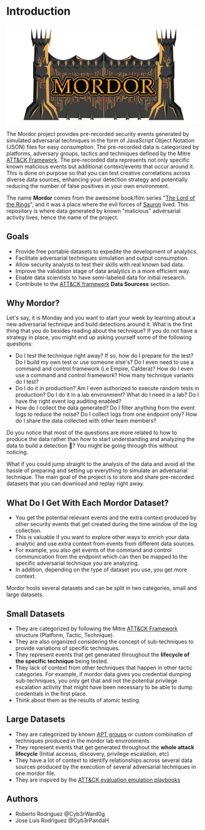# Introduction

<img src="images/mordor-logo.png">

The Mordor project provides pre-recorded security events generated by simulated adversarial techniques in the form of JavaScript Object Notation (JSON) files for easy consumption.
The pre-recorded data is categorized by platforms, adversary groups, tactics and techniques defined by the Mitre [ATT&CK Framework](https://attack.mitre.org/wiki/Main_Page).
The pre-recorded data represents not only specific known malicious events but additional context/events that occur around it.
This is done on purpose so that you can test creative correlations across diverse data sources, enhancing your detection strategy and potentially reducing the number of false positives in your own environment.

The name **Mordor** comes from the awesome book/film series "[The Lord of the Rings](https://en.wikipedia.org/wiki/The_Lord_of_the_Rings_(film_series))", and it was a place where the evil forces of [Sauron](https://en.wikipedia.org/wiki/Sauron) lived.
This repository is where data generated by known "malicious" adversarial activity lives, hence the name of the project.

## Goals

* Provide free portable datasets to expedite the development of analytics.
* Facilitate adversarial techniques simulation and output consumption.
* Allow security analysts to test their skills with real known bad data.
* Improve the validation stage of data analytics in a more efficient way.
* Enable data scientists to have semi-labeled data for initial research.
* Contribute to the [ATT&CK framework](https://attack.mitre.org/wiki/Main_Page) **Data Sourcess** section.

## Why Mordor?

Let's say, it is Monday and you want to start your week by learning about a new adversarial technique and build detections around it.
What is the first thing that you do besides reading about the technique? If you do not have a strategy in place, you might end up asking yourself some of the following questions:

* Do I test the technique right away? If so, how do I prepare for the test? Do I build my own test or use someone else's? Do I even need to use a command and control framework (i.e Empire, Caldera)? How do I even use a command and control framework? How many technique variants do I test?
* Do I do it in production? Am I even authorized to execute random tests in production? Do I do it in a lab environment? What do I need in a lab? Do I have the right event log auditing enabled?
* How do I collect the data generated? Do I filter anything from the event logs to reduce the noise? Do I collect logs from one endpoint only? How do I share the data collected with other team members?

Do you notice that most of the questions are more related to how to produce the data rather than how to start understanding and analyzing the data to build a detection 🏹? You might be going through this without noticing.

What if you could jump straight to the analysis of the data and avoid all the hassle of preparing and setting up everything to simulate an adversarial technique.
The main goal of the project is to store and share pre-recorded datasets that you can download and replay right away.

## What Do I Get With Each Mordor Dataset?

* You get the potential relevant events and the extra context produced by other security events that get created during the time window of the log collection.
* This is valuable if you want to explore other ways to enrich your data analytic and use extra context from events from different data sources.
* For example, you also get events of the command and control communication from the endpoint which can then be mapped to the specific adversarial technique you are analyzing.
* In addition, depending on the type of dataset you use, you get more context.

Mordor hosts several datasets and can be split in two categories, small and large datasets.

## Small Datasets

* They are categorized by following the Mitre [ATT&CK Framework](https://attack.mitre.org/wiki/Main_Page) structure (Platform, Tactic, Technique).
* They are also organized considering the concept of sub-techniques to provide variations of specific techniques.
* They represent events that get generated throughout the **lifecycle of the specific technique** being tested.
* They lack of context from other techniques that happen in other tactic categories. For example, if mordor data gives you credential dumping sub-techniques, you only get that and not the potential privilege escalation activity that might have been necessary to be able to dump credentials in the first place. 
* Think about them as the results of atomic testing.

## Large Datasets

* They are categorized by known [APT groups](https://attack.mitre.org/groups/) or custom combination of techniques produced in the mordor lab environments
* They represent events that get generated throughout the **whole attack lifecycle** (Initial accesss, discovery, privilege escalation, etc)
* They have a lot of context to identify relationships across several data sources produced by the execution of several adversarial techniques in one mordor file.
* They are inspired by the [ATT&CK evaluation emulation playbooks](https://attackevals.mitre.org/evaluations.html#)

## Authors

* Roberto Rodriguez @Cyb3rWard0g
* Jose Luis Rodriguez @Cyb3rPandaH